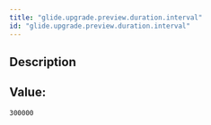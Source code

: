 ```yaml
---
title: "glide.upgrade.preview.duration.interval"
id: "glide.upgrade.preview.duration.interval"
---
```

## Description



## Value: 
```
300000
```